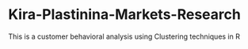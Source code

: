 # Kira-Plastinina-Markets-Research
This is a customer behavioral analysis using Clustering techniques in R 
